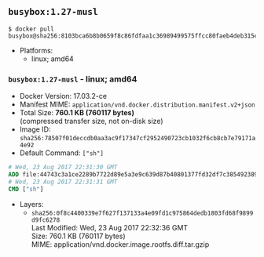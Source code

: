 ## `busybox:1.27-musl`

```console
$ docker pull busybox@sha256:8103bca6b8b0659f8c86fdfaa1c36989499575ffcc80faeb4deb315e5d8d710f
```

-	Platforms:
	-	linux; amd64

### `busybox:1.27-musl` - linux; amd64

-	Docker Version: 17.03.2-ce
-	Manifest MIME: `application/vnd.docker.distribution.manifest.v2+json`
-	Total Size: **760.1 KB (760117 bytes)**  
	(compressed transfer size, not on-disk size)
-	Image ID: `sha256:78507f01deccdb0aa3ac9f17347cf2952490723cb1032f6cb8cb7e79171a4e92`
-	Default Command: `["sh"]`

```dockerfile
# Wed, 23 Aug 2017 22:31:30 GMT
ADD file:44743c3a1ce2289b7722d89e5a3e9c639d87b40801377fd32df7c38549238983 in / 
# Wed, 23 Aug 2017 22:31:31 GMT
CMD ["sh"]
```

-	Layers:
	-	`sha256:0f8c4400339e7f627f137133a4e09fd1c975864dedb1803fd68f9899d9fc6278`  
		Last Modified: Wed, 23 Aug 2017 22:32:36 GMT  
		Size: 760.1 KB (760117 bytes)  
		MIME: application/vnd.docker.image.rootfs.diff.tar.gzip
